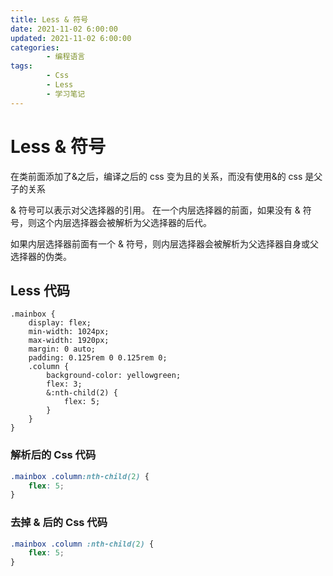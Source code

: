 ```yaml
---
title: Less & 符号
date: 2021-11-02 6:00:00
updated: 2021-11-02 6:00:00
categories:
        - 编程语言
tags:
        - Css
        - Less
        - 学习笔记
---
```


# Less & 符号

在类前面添加了&之后，编译之后的 css 变为且的关系，而没有使用&的 css 是父子的关系

& 符号可以表示对父选择器的引用。
在一个内层选择器的前面，如果没有 & 符号，则这个内层选择器会被解析为父选择器的后代。

如果内层选择器前面有一个 & 符号，则内层选择器会被解析为父选择器自身或父选择器的伪类。

## Less 代码

```less
.mainbox {
	display: flex;
	min-width: 1024px;
	max-width: 1920px;
	margin: 0 auto;
	padding: 0.125rem 0 0.125rem 0;
	.column {
		background-color: yellowgreen;
		flex: 3;
		&:nth-child(2) {
			flex: 5;
		}
	}
}
```

### 解析后的 Css 代码

```css
.mainbox .column:nth-child(2) {
	flex: 5;
}
```

### 去掉 & 后的 Css 代码

```css
.mainbox .column :nth-child(2) {
	flex: 5;
}
```
